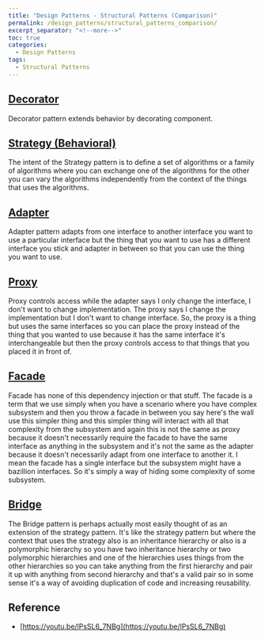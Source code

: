```yaml
---
title: "Design Patterns - Structural Patterns (Comparison)"
permalink: /design_patterns/structural_patterns_comparison/
excerpt_separator: "<!--more-->"
toc: true
categories:
  - Design Patterns
tags:
  - Structural Patterns
---
```


## [Decorator](blog/Decorator-Pattern/)

Decorator pattern extends behavior by decorating component.

## [Strategy (Behavioral)](blog/Strategy-Pattern/)

The intent of the Strategy pattern is to define a set of algorithms or a family of algorithms where you can exchange one of the algorithms for the other you can vary the algorithms independently from the context of the things that uses the algorithms.

## [Adapter](blog/Adapter-Pattern/)

Adapter pattern adapts from one interface to another interface you want to use a particular interface but the thing that you want to use has a different interface you stick and adapter in between so that you can use the thing you want to use.

## [Proxy](blog/Proxy-Pattern/)

Proxy controls access while the adapter says I only change the interface, I don't want to change implementation. The proxy says I change the implementation but I don't want to change interface. So, the proxy is a thing but uses the same interfaces so you can place the proxy instead of the thing that you wanted to use because it has the same interface it's interchangeable but then the proxy controls access to that things that you placed it in front of.

## [Facade](blog/Facade-Pattern/)

Facade has none of this dependency injection or that stuff. The facade is a term that we use simply when you have a scenario where you have complex subsystem and then you throw a facade in between you say here's the wall use this simpler thing and this simpler thing will interact with all that complexity from the subsystem and again this is not the same as proxy because it doesn't necessarily require the facade to have the same interface as anything in the subsystem and it's not the same as the adapter because it doesn't necessarily adapt from one interface to another it. I mean the facade has a single interface but the subsystem might have a bazillion interfaces. So it's simply a way of hiding some complexity of some subsystem.

## [Bridge](blog/Bridge-Pattern/)

The Bridge pattern is perhaps actually most easily thought of as an extension of the strategy pattern. It's like the strategy pattern but where the context that uses the strategy also is an inheritance hierarchy or also is a polymorphic hierarchy so you have two inheritance hierarchy or two polymorphic hierarchies and one of the hierarchies uses things from the other hierarchies so you can take anything from the first hierarchy and pair it up with anything from second hierarchy and that's a valid pair so in some sense it's a way of avoiding duplication of code and increasing reusability.

## Reference

- [https://youtu.be/lPsSL6_7NBg](https://youtu.be/lPsSL6_7NBg)
